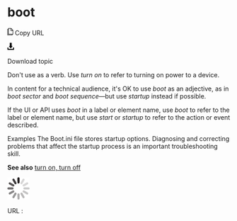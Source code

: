 ﻿# boot

![Copy URL](media/boot/Copy.png)
Copy URL

![Download](media/boot/Download.png)

Download topic

Don't use as a verb. Use *turn on* to refer to turning on power to a device. 

In content for a technical audience, it's OK to use *boot* as an adjective, as in *boot sector* and *boot sequence*—but use *startup* instead if possible.

If the UI or API uses *boot* in a label or element name, use *boot* to refer to the label or element name, but use *start* or *startup* to refer to the action or event described.

Examples
The Boot.ini file stores startup options.
Diagnosing and correcting problems that affect the startup process is an important troubleshooting skill.

**See also** [turn on, turn off](https://worldready.cloudapp.net/Styleguide/Read?id=2700&topicid=33405)

![In progress](media/boot/activity-large.gif)

URL :
